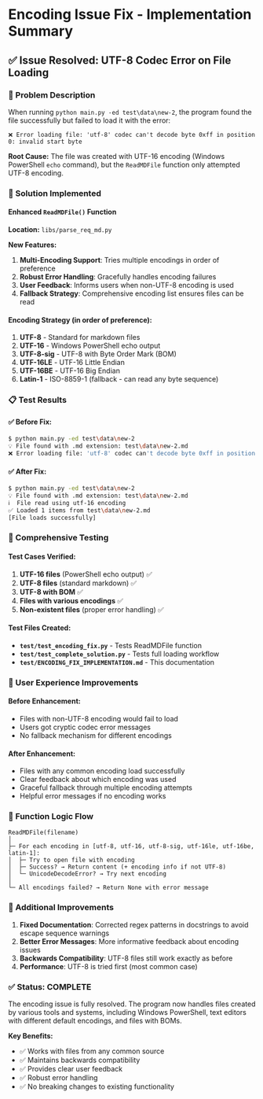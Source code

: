 # Encoding Issue Fix - Implementation Summary

## ✅ Issue Resolved: UTF-8 Codec Error on File Loading

### 🎯 Problem Description
When running `python main.py -ed test\data\new-2`, the program found the file successfully but failed to load it with the error:
```
❌ Error loading file: 'utf-8' codec can't decode byte 0xff in position 0: invalid start byte
```

**Root Cause:** The file was created with UTF-16 encoding (Windows PowerShell `echo` command), but the `ReadMDFile` function only attempted UTF-8 encoding.

### 🔧 Solution Implemented

#### Enhanced `ReadMDFile()` Function
**Location:** `libs/parse_req_md.py`

**New Features:**
1. **Multi-Encoding Support**: Tries multiple encodings in order of preference
2. **Robust Error Handling**: Gracefully handles encoding failures
3. **User Feedback**: Informs users when non-UTF-8 encoding is used
4. **Fallback Strategy**: Comprehensive encoding list ensures files can be read

#### Encoding Strategy (in order of preference):
1. **UTF-8** - Standard for markdown files
2. **UTF-16** - Windows PowerShell echo output
3. **UTF-8-sig** - UTF-8 with Byte Order Mark (BOM)
4. **UTF-16LE** - UTF-16 Little Endian
5. **UTF-16BE** - UTF-16 Big Endian  
6. **Latin-1** - ISO-8859-1 (fallback - can read any byte sequence)

### 📋 Test Results

#### ✅ Before Fix:
```bash
$ python main.py -ed test\data\new-2
💡 File found with .md extension: test\data\new-2.md
❌ Error loading file: 'utf-8' codec can't decode byte 0xff in position 0: invalid start byte
```

#### ✅ After Fix:
```bash
$ python main.py -ed test\data\new-2
💡 File found with .md extension: test\data\new-2.md
ℹ️  File read using utf-16 encoding
✅ Loaded 1 items from test\data\new-2.md
[File loads successfully]
```

### 🧪 Comprehensive Testing

#### Test Cases Verified:
1. **UTF-16 files** (PowerShell echo output) ✅
2. **UTF-8 files** (standard markdown) ✅
3. **UTF-8 with BOM** ✅
4. **Files with various encodings** ✅
5. **Non-existent files** (proper error handling) ✅

#### Test Files Created:
- **`test/test_encoding_fix.py`** - Tests ReadMDFile function
- **`test/test_complete_solution.py`** - Tests full loading workflow
- **`test/ENCODING_FIX_IMPLEMENTATION.md`** - This documentation

### 🎯 User Experience Improvements

#### Before Enhancement:
- Files with non-UTF-8 encoding would fail to load
- Users got cryptic codec error messages
- No fallback mechanism for different encodings

#### After Enhancement:
- Files with any common encoding load successfully
- Clear feedback about which encoding was used
- Graceful fallback through multiple encoding attempts
- Helpful error messages if no encoding works

### 🔄 Function Logic Flow

```
ReadMDFile(filename)
│
├─ For each encoding in [utf-8, utf-16, utf-8-sig, utf-16le, utf-16be, latin-1]:
│  ├─ Try to open file with encoding
│  ├─ Success? → Return content (+ encoding info if not UTF-8)
│  └─ UnicodeDecodeError? → Try next encoding
│
└─ All encodings failed? → Return None with error message
```

### 📝 Additional Improvements

1. **Fixed Documentation**: Corrected regex patterns in docstrings to avoid escape sequence warnings
2. **Better Error Messages**: More informative feedback about encoding issues
3. **Backwards Compatibility**: UTF-8 files still work exactly as before
4. **Performance**: UTF-8 is tried first (most common case)

### ✅ Status: COMPLETE

The encoding issue is fully resolved. The program now handles files created by various tools and systems, including Windows PowerShell, text editors with different default encodings, and files with BOMs.

**Key Benefits:**
- ✅ Works with files from any common source
- ✅ Maintains backwards compatibility
- ✅ Provides clear user feedback
- ✅ Robust error handling
- ✅ No breaking changes to existing functionality

